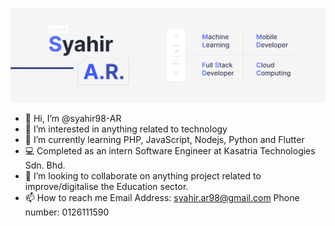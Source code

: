 ![Header](https://github.com/syahir-ar98/syahir-ar98/blob/d351ff17ea97492cf1d27540c9aac37236e637a0/images/github-banner.png "Header")

- 👋 Hi, I’m @syahir98-AR
- 👀 I’m interested in anything related to technology
- 🌱 I’m currently learning PHP, JavaScript, Nodejs, Python and Flutter
- 💻 Completed as an intern Software Engineer at Kasatria Technologies Sdn. Bhd.
- 💞️ I’m looking to collaborate on anything project related to improve/digitalise the Education sector.
- 📫 How to reach me
  Email Address: syahir.ar98@gmail.com
  Phone number: 0126111590

<!---
syahir98-AR/syahir98-AR is a ✨ special ✨ repository because its `README.md` (this file) appears on your GitHub profile.
You can click the Preview link to take a look at your changes.
--->
